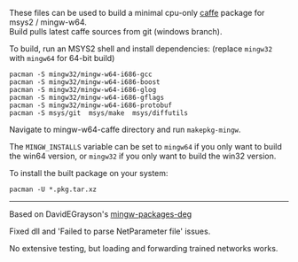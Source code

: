 
These files can be used to build a minimal cpu-only [caffe](https://github.com/BVLC/caffe) package for msys2 / mingw-w64.  
Build pulls latest caffe sources from git (windows branch).

To build, run an MSYS2 shell and install dependencies: (replace `mingw32` with `mingw64` for 64-bit build)

    pacman -S mingw32/mingw-w64-i686-gcc
    pacman -S mingw32/mingw-w64-i686-boost
    pacman -S mingw32/mingw-w64-i686-glog
    pacman -S mingw32/mingw-w64-i686-gflags
    pacman -S mingw32/mingw-w64-i686-protobuf
    pacman -S msys/git  msys/make  msys/diffutils

Navigate to mingw-w64-caffe directory and run `makepkg-mingw`.

The `MINGW_INSTALLS` variable can be set to `mingw64` if you only want to build the win64 version,
or `mingw32` if you only want to build the win32 version.

To install the built package on your system:

    pacman -U *.pkg.tar.xz


------------------------------------------------------------------------------------------------

Based on DavidEGrayson's [mingw-packages-deg](https://github.com/DavidEGrayson/mingw-packages-deg)

Fixed dll and 'Failed to parse NetParameter file' issues.

No extensive testing, but loading and forwarding trained networks works.
